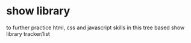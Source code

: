 # show library
to further practice html, css and javascript skills in this tree based show library tracker/list

